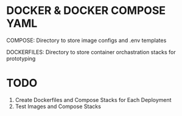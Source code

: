 # DOCKER & DOCKER COMPOSE YAML

COMPOSE: 
    Directory to store image configs and .env templates

DOCKERFILES: 
    Directory to store container orchastration stacks for prototyping


# TODO

1. Create Dockerfiles and Compose Stacks for Each Deployment
2. Test Images and Compose Stacks